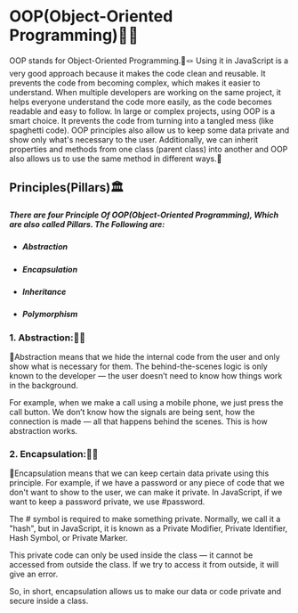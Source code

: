 <h1>OOP(Object-Oriented Programming)🔗✨</h1>
<p>OOP stands for Object-Oriented Programming.🎯🪢 Using it in JavaScript is a very good approach because it makes the code clean and reusable. It prevents the code from becoming complex, which makes it easier to understand. When multiple developers are working on the same project, it helps everyone understand the code more easily, as the code becomes readable and easy to follow. In large or complex projects, using OOP is a smart choice. It prevents the code from turning into a tangled mess (like spaghetti code). OOP principles also allow us to keep some data private and show only what's necessary to the user. Additionally, we can inherit properties and methods from one class (parent class) into another and OOP also allows us to use the same method in different ways.🎢</p>

<h2>Principles(Pillars)🏛️</h2>
<h5>There are four Principle Of OOP(Object-Oriented Programming), Which are also called Pillars. The Following are:</h5>
<ul>
<li>
<h5>Abstraction</h5>
</li>
<li>
<h5>Encapsulation</h5>
</li>
<li>
<h5>Inheritance</h5>
</li>
<li>
<h5>Polymorphism</h5>
</li>
</ul>

<h3>1. Abstraction:📱📶</h3>
<p>🔹Abstraction means that we hide the internal code from the user and only show what is necessary for them. The behind-the-scenes logic is only known to the developer — the user doesn’t need to know how things work in the background.

For example, when we make a call using a mobile phone, we just press the call button. We don’t know how the signals are being sent, how the connection is made — all that happens behind the scenes. This is how abstraction works.</p>

<h3>2. Encapsulation:🔐🛅</h3>
<p>🔹Encapsulation means that we can keep certain data private using this principle. For example, if we have a password or any piece of code that we don't want to show to the user, we can make it private. In JavaScript, if we want to keep a password private, we use #password.

The # symbol is required to make something private. Normally, we call it a "hash", but in JavaScript, it is known as a Private Modifier, Private Identifier, Hash Symbol, or Private Marker.

This private code can only be used inside the class — it cannot be accessed from outside the class. If we try to access it from outside, it will give an error.

So, in short, encapsulation allows us to make our data or code private and secure inside a class.</p>
